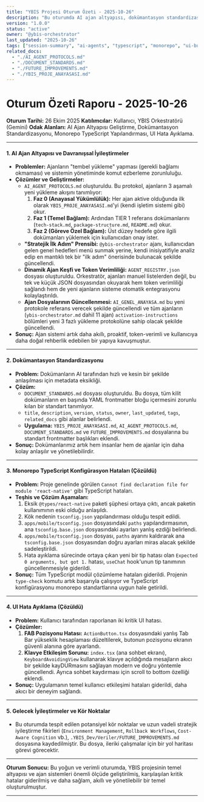 ```yaml
---
title: "YBIS Projesi Oturum Özeti - 2025-10-26"
description: "Bu oturumda AI ajan altyapısı, dokümantasyon standardizasyonu, monorepo TypeScript konfigürasyonu ve kritik UI hatalarının düzeltilmesi konuları ele alınmıştır."
version: "1.0.0"
status: "active"
owner: "@ybis-orchestrator"
last_updated: "2025-10-26"
tags: ["session-summary", "ai-agents", "typescript", "monorepo", "ui-bugs"]
related_docs:
  - "./AI_AGENT_PROTOCOLS.md"
  - "./DOCUMENT_STANDARDS.md"
  - "./FUTURE_IMPROVEMENTS.md"
  - "./YBIS_PROJE_ANAYASASI.md"
---
```

# Oturum Özeti Raporu - 2025-10-26

**Oturum Tarihi:** 26 Ekim 2025
**Katılımcılar:** Kullanıcı, YBIS Orkestratörü (Gemini)
**Odak Alanları:** AI Ajan Altyapısı Geliştirme, Dokümantasyon Standardizasyonu, Monorepo TypeScript Yapılandırması, UI Hata Ayıklama.

---

#### **1. AI Ajan Altyapısı ve Davranışsal İyileştirmeler**

*   **Problemler:** Ajanların "tembel yükleme" yapması (gerekli bağlamı okmaması) ve sistemin yönetiminde komut ezberleme zorunluluğu.
*   **Çözümler ve Geliştirmeler:**
    *   `AI_AGENT_PROTOCOLS.md` oluşturuldu. Bu protokol, ajanların 3 aşamalı yeni yükleme akışını tanımlıyor:
        1.  **Faz 0 (Anayasal Yükümlülük):** Her ajan aktive olduğunda ilk olarak `YBIS_PROJE_ANAYASASI.md`'yi (kendi işletim sistemi gibi) okur.
        2.  **Faz 1 (Temel Bağlam):** Ardından TIER 1 referans dokümanlarını (`tech-stack.md`, `package-structure.md`, `README.md`) okur.
        3.  **Faz 2 (Göreve Özel Bağlam):** Üst düzey hedefe göre ilgili dokümanları yüklemek için kullanıcıdan onay ister.
    *   **"Stratejik İlk Adım" Prensibi:** `@ybis-orchestrator` ajanı, kullanıcıdan gelen genel hedefleri menü sunmak yerine, kendi inisiyatifiyle analiz edip en mantıklı tek bir "ilk adım" önerisinde bulunacak şekilde güncellendi.
    *   **Dinamik Ajan Keşfi ve Token Verimliliği:** `AGENT_REGISTRY.json` dosyası oluşturuldu. Orkestratör, ajanları manuel listelerden değil, bu tek ve küçük JSON dosyasından okuyarak hem token verimliliği sağlandı hem de yeni ajanların sisteme otomatik entegrasyonu kolaylaştırıldı.
    *   **Ajan Dosyalarının Güncellenmesi:** `AI_GENEL_ANAYASA.md` bu yeni protokole referans verecek şekilde güncellendi ve tüm ajanların (`ybis-orchestrator.md` dahil 11 ajan) `activation-instructions` bölümleri yeni 3 fazlı yükleme protokolüne sahip olacak şekilde güncellendi.
*   **Sonuç:** Ajan sistemi artık daha akıllı, proaktif, token-verimli ve kullanıcıya daha doğal rehberlik edebilen bir yapıya kavuşmuştur.

---

#### **2. Dokümantasyon Standardizasyonu**

*   **Problem:** Dokümanların AI tarafından hızlı ve kesin bir şekilde anlaşılması için metadata eksikliği.
*   **Çözüm:**
    *   `DOCUMENT_STANDARDS.md` dosyası oluşturuldu. Bu dosya, tüm kilit dokümanların en başında YAML frontmatter bloğu içermesini zorunlu kılan bir standart tanımlıyor.
    *   `title`, `description`, `version`, `status`, `owner`, `last_updated`, `tags`, `related_docs` gibi alanlar belirlendi.
    *   **Uygulama:** `YBIS_PROJE_ANAYASASI.md`, `AI_AGENT_PROTOCOLS.md`, `DOCUMENT_STANDARDS.md` ve `FUTURE_IMPROVEMENTS.md` dosyalarına bu standart frontmatter başlıkları eklendi.
*   **Sonuç:** Dokümanlarımız artık hem insanlar hem de ajanlar için daha kolay anlaşılır ve yönetilebilirdir.

---

#### **3. Monorepo TypeScript Konfigürasyon Hataları (Çözüldü)**

*   **Problem:** Proje genelinde görülen `Cannot find declaration file for module 'react-native'` gibi TypeScript hataları.
*   **Teşhis ve Çözüm Aşamaları:**
    1.  Eksik `@types/react-native` paketi şüphesi ortaya çıktı, ancak paketin kullanımının eski olduğu anlaşıldı.
    2.  Kök nedenin `tsconfig.json` yapılandırması olduğu tespit edildi.
    3.  `apps/mobile/tsconfig.json` dosyasındaki `paths` yapılandırmasının, ana `tsconfig.base.json` dosyasındaki ayarları yanlış ezdiği belirlendi.
    4.  `apps/mobile/tsconfig.json` dosyası, `paths` ayarını kaldırarak ana `tsconfig.base.json` dosyasından doğru ayarları miras alacak şekilde sadeleştirildi.
    5.  Hata ayıklama sürecinde ortaya çıkan yeni bir tip hatası olan `Expected 0 arguments, but got 1.` hatası, `useChat` hook'unun tip tanımının güncellenmesiyle giderildi.
*   **Sonuç:** Tüm TypeScript modül çözümleme hataları giderildi. Projenin `type-check` komutu artık başarıyla çalışıyor ve TypeScript konfigürasyonu monorepo standartlarına uygun hale getirildi.

---

#### **4. UI Hata Ayıklama (Çözüldü)**

*   **Problem:** Kullanıcı tarafından raporlanan iki kritik UI hatası.
*   **Çözümler:**
    1.  **FAB Pozisyonu Hatası:** `ActionButton.tsx` dosyasındaki yanlış Tab Bar yükseklik hesaplaması düzeltilerek, butonun pozisyonu ekranın güvenli alanına göre ayarlandı.
    2.  **Klavye Etkileşim Sorunu:** `index.tsx` (ana sohbet ekranı), `KeyboardAvoidingView` kullanarak klavye açıldığında mesajların akıcı bir şekilde kayDURmasını sağlayan modern ve doğru yöntemle güncellendi. Ayrıca sohbet kaydırması için scroll to bottom özelliği eklendi.
*   **Sonuç:** Uygulamanın temel kullanıcı etkileşimi hataları giderildi, daha akıcı bir deneyim sağlandı.

---

#### **5. Gelecek İyileştirmeler ve Kör Noktalar**

*   Bu oturumda tespit edilen potansiyel kör noktalar ve uzun vadeli stratejik iyileştirme fikirleri (`Environment Management`, `Rollback Workflows`, `Cost-Aware Cognition` vb.), `.YBIS_Dev/Veriler/FUTURE_IMPROVEMENTS.md` dosyasına kaydedilmiştir. Bu dosya, ileriki çalışmalar için bir yol haritası görevi görecektir.

---

**Oturum Sonucu:**
Bu yoğun ve verimli oturumda, YBIS projesinin temel altyapısı ve ajan sistemleri önemli ölçüde geliştirilmiş, karşılaşılan kritik hatalar giderilmiş ve daha sağlam, akıllı ve yönetilebilir bir temel oluşturulmuştur.

---
